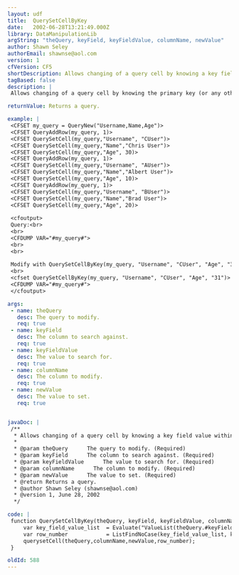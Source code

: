 ```yaml
---
layout: udf
title:  QuerySetCellByKey
date:   2002-06-28T13:21:49.000Z
library: DataManipulationLib
argString: "theQuery, keyField, keyFieldValue, columnName, newValue"
author: Shawn Seley
authorEmail: shawnse@aol.com
version: 1
cfVersion: CF5
shortDescription: Allows changing of a query cell by knowing a key field value within the same row.
tagBased: false
description: |
 Allows changing of a query cell by knowing the primary key (or any other identifying field value) within the same row. This is useful for altering existing queries without having to keep track of (or manually finding) the respective row number. Throws an error if keyFieldValue is not found.

returnValue: Returns a query.

example: |
 <CFSET my_query = QueryNew("Username,Name,Age")>
 <CFSET QueryAddRow(my_query, 1)>
 <CFSET QuerySetCell(my_query,"Username", "CUser")>
 <CFSET QuerySetCell(my_query,"Name","Chris User")>
 <CFSET QuerySetCell(my_query,"Age", 30)>
 <CFSET QueryAddRow(my_query, 1)>
 <CFSET QuerySetCell(my_query,"Username", "AUser")>
 <CFSET QuerySetCell(my_query,"Name","Albert User")>
 <CFSET QuerySetCell(my_query,"Age", 10)>
 <CFSET QueryAddRow(my_query, 1)>
 <CFSET QuerySetCell(my_query,"Username", "BUser")>
 <CFSET QuerySetCell(my_query,"Name","Brad User")>
 <CFSET QuerySetCell(my_query,"Age", 20)>
 
 <cfoutput>
 Query:<br>
 <br>
 <CFDUMP VAR="#my_query#">
 <br>
 <br>
 
 Modify with QuerySetCellByKey(my_query, "Username", "CUser", "Age", "31"):<br>
 <br>
 <cfset QuerySetCellByKey(my_query, "Username", "CUser", "Age", "31")>
 <CFDUMP VAR="#my_query#">
 </cfoutput>

args:
 - name: theQuery
   desc: The query to modify.
   req: true
 - name: keyField
   desc: The column to search against.
   req: true
 - name: keyFieldValue
   desc: The value to search for.
   req: true
 - name: columnName
   desc: The column to modify.
   req: true
 - name: newValue
   desc: The value to set.
   req: true


javaDoc: |
 /**
  * Allows changing of a query cell by knowing a key field value within the same row.
  * 
  * @param theQuery      The query to modify. (Required)
  * @param keyField      The column to search against. (Required)
  * @param keyFieldValue      The value to search for. (Required)
  * @param columnName      The column to modify. (Required)
  * @param newValue      The value to set. (Required)
  * @return Returns a query. 
  * @author Shawn Seley (shawnse@aol.com) 
  * @version 1, June 28, 2002 
  */

code: |
 function QuerySetCellByKey(theQuery, keyField, keyFieldValue, columnName, newValue){
     var key_field_value_list  = Evaluate("ValueList(theQuery.#keyField#)");
     var row_number            = ListFindNoCase(key_field_value_list, keyFieldValue);
     querysetCell(theQuery,columnName,newValue,row_number);
 }

oldId: 588
---
```


